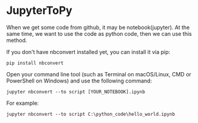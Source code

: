 # JupyterToPy
When we get some code from github, it may be notebook(jupyter). At the same time, we want to use the code as python code, then we can use this method.

If you don't have nbconvert installed yet, you can install it via pip:
```
pip install nbconvert
```
Open your command line tool (such as Terminal on macOS/Linux, CMD or PowerShell on Windows) and use the following command:
```
jupyter nbconvert --to script [YOUR_NOTEBOOK].ipynb
```
For example:
```
jupyter nbconvert --to script C:\python_code\hello_world.ipynb
```
